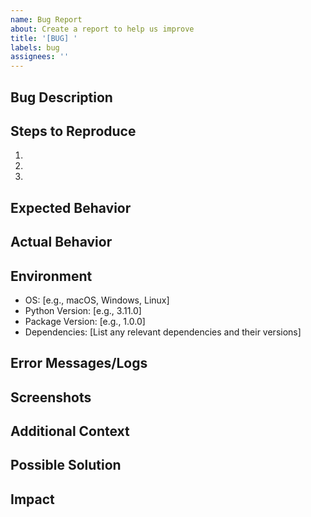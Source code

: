 ```yaml
---
name: Bug Report
about: Create a report to help us improve
title: '[BUG] '
labels: bug
assignees: ''
---
```


## Bug Description
<!-- Provide a clear and concise description of the bug -->

## Steps to Reproduce
<!-- Provide detailed steps to reproduce the bug -->
1.
2.
3.

## Expected Behavior
<!-- What did you expect to happen? -->

## Actual Behavior
<!-- What actually happened? -->

## Environment
<!-- Please provide the following information -->
- OS: [e.g., macOS, Windows, Linux]
- Python Version: [e.g., 3.11.0]
- Package Version: [e.g., 1.0.0]
- Dependencies: [List any relevant dependencies and their versions]

## Error Messages/Logs
<!-- If applicable, add any error messages or logs here -->

## Screenshots
<!-- If applicable, add screenshots to help explain your problem -->

## Additional Context
<!-- Add any other context about the problem here -->

## Possible Solution
<!-- If you have suggestions on how to fix the bug -->

## Impact
<!-- How does this bug affect your work? -->
